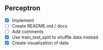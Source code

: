 ## Perceptron
- [X] Implement
- [ ] Create README.md / docs
- [ ] Add comments
- [X] Use train_test_split to shuffle data instead
- [X] Create visualization of data

